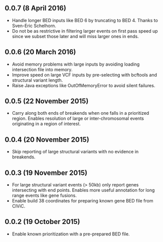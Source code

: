 ## 0.0.7 (8 April 2016)

- Handle longer BED inputs like BED 6 by truncating to BED 4. Thanks to
  Sven-Eric Schelhorn.
- Do not be as restrictive in filtering larger events on first pass speed up
  since we subset those later and will miss larger ones in ends.

## 0.0.6 (20 March 2016)

- Avoid memory problems with large inputs by avoiding loading
  intersection file into memory.
- Improve speed on large VCF inputs by pre-selecting with bcftools and
  structural variant length.
- Raise Java exceptions like OutOfMemoryError to avoid silent failures.

## 0.0.5 (22 November 2015)

- Carry along both ends of breakends when one falls in a prioritized region.
  Enables resolution of large or inter-chromosomal events originating in a
  region of interest.

## 0.0.4 (20 November 2015)

- Skip reporting of large structural variants with no evidence in breakends.

## 0.0.3 (19 November 2015)

- For large structural variant events (> 50kb) only report genes intersecting
  with end points. Enables more useful annotation for long range events like
  gene fusions.
- Enable build 38 coordinates for preparing known gene BED file from CIViC.

## 0.0.2 (19 October 2015)

- Enable known prioritization with a pre-prepared BED file.
